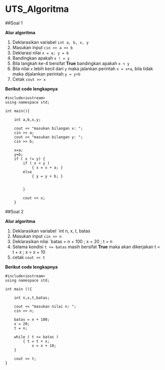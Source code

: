 # UTS_Algoritma


##Soal 1

**Alur algoritma**
1. Deklarasikan variabel `int a, b, x, y`
2. Masukan input `cin >> a >> b`
3. Deklarasi nilai `x = a; y = b`
4. Bandingkan apakah `x ! = y`
5. Bila langkah ke-4 bersifat **True** bandingkan apakah `x < y`
6. Bila nilai `x` lebih kecil dari `y` maka jalankan perintah `x = x+a`, bila tidak maka dijalankan perintah `y = y+b`
7. Cetak `cout >> x`

**Berikut code lengkapnya**
```
#include<iostream>
using namespace std;

int main(){

    int a,b,x,y;

    cout << "masukan bilangan x: ";
    cin >> a;
    cout << "masukan bilangan y: ";
    cin >> b;

    x=a;
    y=b;
    if ( x != y) {
        if ( x < y )
            { x = x + a; }
        else
            { y = y + b; }


        }

        cout << x;
    }
```


##Soal 2

**Alur algoritma**
1. Deklarasikan variabel `int n, x, t, batas
2. Masukan input `cin >> n`
3. Deklarasikan nilai `batas = n + 100 ; x = 20 ; t = n
4. Selama kondisi `t <= batas` masih bersifat **True** maka akan dikerjakan t = t + x ; x = x + 10
5. cetak `cout << t`

**Berikut code lengkapnya**
```
#include<iostream>
using namespace std;

int main (){

    int n,x,t,batas;

    cout << "masukan nilai n: ";
    cin >> n;

    batas = n + 100;
    x = 20;
    t = n;

    while ( t <= batas )
        { t = t + x;
            x = x + 10;
    }

    cout << t;
}
```